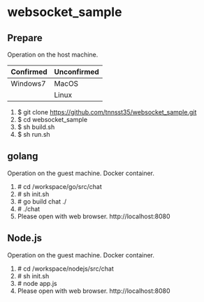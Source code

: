 # websocket_sample

## Prepare
Operation on the host machine.

|Confirmed|Unconfirmed|
|---------|-----------|
|Windows7 |MacOS      |
|         |Linux      |

1. $ git clone https://github.com/tnnsst35/websocket_sample.git
2. $ cd websocket_sample
3. $ sh build.sh
4. $ sh run.sh

## golang
Operation on the guest machine.
Docker container.

1. \# cd /workspace/go/src/chat
2. \# sh init.sh
3. \# go build chat ./
4. \# ./chat
5. Please open with web browser. http://localhost:8080

## Node.js
Operation on the guest machine.
Docker container.

1. \# cd /workspace/nodejs/src/chat
2. \# sh init.sh
3. \# node app.js
4. Please open with web browser. http://localhost:8080